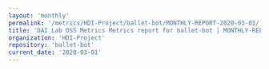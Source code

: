 ```yaml
---
layout: 'monthly'
permalink: '/metrics/HDI-Project/ballet-bot/MONTHLY-REPORT-2020-03-01/'
title: 'DAI Lab OSS Metrics Metrics report for ballet-bot | MONTHLY-REPORT-2020-03-01'
organization: 'HDI-Project'
repository: 'ballet-bot'
current_date: '2020-03-01'
---
```

